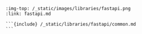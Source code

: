 ````{grid-item-card} FastAPI
:img-top: /_static/images/libraries/fastapi.png
:link: fastapi.md

```{include} /_static/libraries/fastapi/common.md
```
````